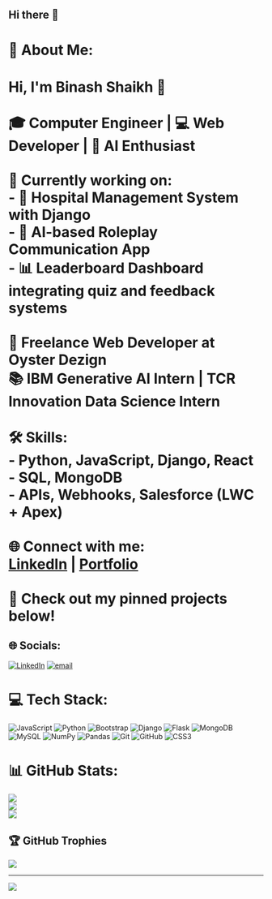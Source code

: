 ## Hi there 👋

# 💫 About Me:
# Hi, I'm Binash Shaikh 👋<br><br>🎓 Computer Engineer | 💻 Web Developer | 🤖 AI Enthusiast<br><br>🔭 Currently working on:<br>- 🏥 Hospital Management System with Django<br>- 🧠 AI-based Roleplay Communication App<br>- 📊 Leaderboard Dashboard integrating quiz and feedback systems<br><br>💼 Freelance Web Developer at Oyster Dezign  <br>📚 IBM Generative AI Intern | TCR Innovation Data Science Intern  <br><br>🛠️ Skills:<br>- Python, JavaScript, Django, React<br>- SQL, MongoDB<br>- APIs, Webhooks, Salesforce (LWC + Apex)<br><br>🌐 Connect with me:<br>[LinkedIn](https://www.linkedin.com/in/binash-shaikh/) | [Portfolio](https://biansh2003.github.io/Portfolio/)<br><br>📌 Check out my pinned projects below!<br>


## 🌐 Socials:
[![LinkedIn](https://img.shields.io/badge/LinkedIn-%230077B5.svg?logo=linkedin&logoColor=white)](https://linkedin.com/in/https://www.linkedin.com/in/binash-shaikh-610786242) [![email](https://img.shields.io/badge/Email-D14836?logo=gmail&logoColor=white)](mailto:binashshaikh972@gmail.com) 

# 💻 Tech Stack:
![JavaScript](https://img.shields.io/badge/javascript-%23323330.svg?style=flat-square&logo=javascript&logoColor=%23F7DF1E) ![Python](https://img.shields.io/badge/python-3670A0?style=flat-square&logo=python&logoColor=ffdd54) ![Bootstrap](https://img.shields.io/badge/bootstrap-%238511FA.svg?style=flat-square&logo=bootstrap&logoColor=white) ![Django](https://img.shields.io/badge/django-%23092E20.svg?style=flat-square&logo=django&logoColor=white) ![Flask](https://img.shields.io/badge/flask-%23000.svg?style=flat-square&logo=flask&logoColor=white) ![MongoDB](https://img.shields.io/badge/MongoDB-%234ea94b.svg?style=flat-square&logo=mongodb&logoColor=white) ![MySQL](https://img.shields.io/badge/mysql-4479A1.svg?style=flat-square&logo=mysql&logoColor=white) ![NumPy](https://img.shields.io/badge/numpy-%23013243.svg?style=flat-square&logo=numpy&logoColor=white) ![Pandas](https://img.shields.io/badge/pandas-%23150458.svg?style=flat-square&logo=pandas&logoColor=white) ![Git](https://img.shields.io/badge/git-%23F05033.svg?style=flat-square&logo=git&logoColor=white) ![GitHub](https://img.shields.io/badge/github-%23121011.svg?style=flat-square&logo=github&logoColor=white) ![CSS3](https://img.shields.io/badge/css3-%231572B6.svg?style=flat-square&logo=css3&logoColor=white)
# 📊 GitHub Stats:
![](https://github-readme-stats.vercel.app/api?username=ShaikhBinash&theme=gruvbox_light&hide_border=false&include_all_commits=true&count_private=true)<br/>
![](https://nirzak-streak-stats.vercel.app/?user=ShaikhBinash&theme=gruvbox_light&hide_border=false)<br/>
![](https://github-readme-stats.vercel.app/api/top-langs/?username=ShaikhBinash&theme=gruvbox_light&hide_border=false&include_all_commits=true&count_private=true&layout=compact)

## 🏆 GitHub Trophies
![](https://github-profile-trophy.vercel.app/?username=ShaikhBinash&theme=onedark&no-frame=false&no-bg=false&margin-w=4)

---
[![](https://visitcount.itsvg.in/api?id=ShaikhBinash&icon=0&color=0)](https://visitcount.itsvg.in)


